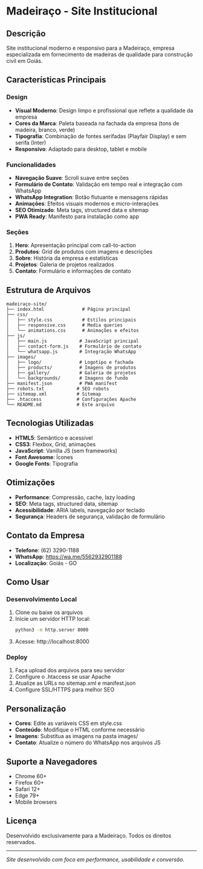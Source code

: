 # Madeiraço - Site Institucional

## Descrição
Site institucional moderno e responsivo para a Madeiraço, empresa especializada em fornecimento de madeiras de qualidade para construção civil em Goiás.

## Características Principais

### Design
- **Visual Moderno**: Design limpo e profissional que reflete a qualidade da empresa
- **Cores da Marca**: Paleta baseada na fachada da empresa (tons de madeira, branco, verde)
- **Tipografia**: Combinação de fontes serifadas (Playfair Display) e sem serifa (Inter)
- **Responsivo**: Adaptado para desktop, tablet e mobile

### Funcionalidades
- **Navegação Suave**: Scroll suave entre seções
- **Formulário de Contato**: Validação em tempo real e integração com WhatsApp
- **WhatsApp Integration**: Botão flutuante e mensagens rápidas
- **Animações**: Efeitos visuais modernos e micro-interações
- **SEO Otimizado**: Meta tags, structured data e sitemap
- **PWA Ready**: Manifesto para instalação como app

### Seções
1. **Hero**: Apresentação principal com call-to-action
2. **Produtos**: Grid de produtos com imagens e descrições
3. **Sobre**: História da empresa e estatísticas
4. **Projetos**: Galeria de projetos realizados
5. **Contato**: Formulário e informações de contato

## Estrutura de Arquivos
```
madeiraço-site/
├── index.html              # Página principal
├── css/
│   ├── style.css           # Estilos principais
│   ├── responsive.css      # Media queries
│   └── animations.css      # Animações e efeitos
├── js/
│   ├── main.js            # JavaScript principal
│   ├── contact-form.js    # Formulário de contato
│   └── whatsapp.js        # Integração WhatsApp
├── images/
│   ├── logo/              # Logotipo e fachada
│   ├── products/          # Imagens de produtos
│   ├── gallery/           # Galeria de projetos
│   └── backgrounds/       # Imagens de fundo
├── manifest.json          # PWA manifest
├── robots.txt            # SEO robots
├── sitemap.xml           # Sitemap
├── .htaccess             # Configurações Apache
└── README.md             # Este arquivo
```

## Tecnologias Utilizadas
- **HTML5**: Semântico e acessível
- **CSS3**: Flexbox, Grid, animações
- **JavaScript**: Vanilla JS (sem frameworks)
- **Font Awesome**: Ícones
- **Google Fonts**: Tipografia

## Otimizações
- **Performance**: Compressão, cache, lazy loading
- **SEO**: Meta tags, structured data, sitemap
- **Acessibilidade**: ARIA labels, navegação por teclado
- **Segurança**: Headers de segurança, validação de formulário

## Contato da Empresa
- **Telefone**: (62) 3290-1188
- **WhatsApp**: https://wa.me/5562932901188
- **Localização**: Goiás - GO

## Como Usar

### Desenvolvimento Local
1. Clone ou baixe os arquivos
2. Inicie um servidor HTTP local:
   ```bash
   python3 -m http.server 8000
   ```
3. Acesse: http://localhost:8000

### Deploy
1. Faça upload dos arquivos para seu servidor
2. Configure o .htaccess se usar Apache
3. Atualize as URLs no sitemap.xml e manifest.json
4. Configure SSL/HTTPS para melhor SEO

## Personalização
- **Cores**: Edite as variáveis CSS em style.css
- **Conteúdo**: Modifique o HTML conforme necessário
- **Imagens**: Substitua as imagens na pasta images/
- **Contato**: Atualize o número do WhatsApp nos arquivos JS

## Suporte a Navegadores
- Chrome 60+
- Firefox 60+
- Safari 12+
- Edge 79+
- Mobile browsers

## Licença
Desenvolvido exclusivamente para a Madeiraço. Todos os direitos reservados.

---
*Site desenvolvido com foco em performance, usabilidade e conversão.*

